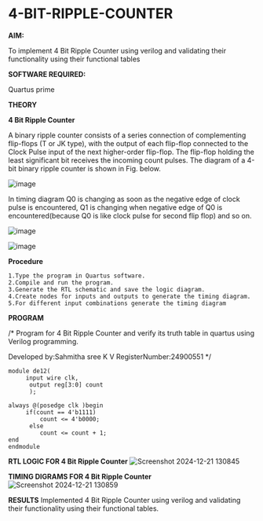 # 4-BIT-RIPPLE-COUNTER

**AIM:**

To implement  4 Bit Ripple Counter using verilog and validating their functionality using their functional tables

**SOFTWARE REQUIRED:**

Quartus prime

**THEORY**

**4 Bit Ripple Counter**

A binary ripple counter consists of a series connection of complementing flip-flops (T or JK type), with the output of each flip-flop connected to the Clock Pulse input of the next higher-order flip-flop. The flip-flop holding the least significant bit receives the incoming count pulses. The diagram of a 4-bit binary ripple counter is shown in Fig. below.

![image](https://github.com/naavaneetha/4-BIT-RIPPLE-COUNTER/assets/154305477/cb4b74d4-31ab-4359-95d0-d22e67daba13)

In timing diagram Q0 is changing as soon as the negative edge of clock pulse is encountered, Q1 is changing when negative edge of Q0 is encountered(because Q0 is like clock pulse for second flip flop) and so on.

![image](https://github.com/naavaneetha/4-BIT-RIPPLE-COUNTER/assets/154305477/a573a7d6-014e-4e54-93e6-e2ac9530960b)

![image](https://github.com/naavaneetha/4-BIT-RIPPLE-COUNTER/assets/154305477/85e1958a-2fc1-49bb-9a9f-d58ccbf3663c)

**Procedure**
```
1.Type the program in Quartus software.
2.Compile and run the program.
3.Generate the RTL schematic and save the logic diagram.
4.Create nodes for inputs and outputs to generate the timing diagram.
5.For different input combinations generate the timing diagram

```

**PROGRAM**

/* Program for 4 Bit Ripple Counter and verify its truth table in quartus using Verilog programming.

 Developed by:Sahmitha sree K V RegisterNumber:24900551
*/
```
module de12(
     input wire clk,
	  output reg[3:0] count
	  );
	  
always @(posedge clk )begin
     if(count == 4'b1111)
	     count <= 4'b0000;
	  else 
	     count <= count + 1;
end 
endmodule
```

**RTL LOGIC FOR 4 Bit Ripple Counter**
![Screenshot 2024-12-21 130845](https://github.com/user-attachments/assets/07e6d608-796e-4cf5-93bd-b9154bd372bb)


**TIMING DIGRAMS FOR 4 Bit Ripple Counter**
![Screenshot 2024-12-21 130859](https://github.com/user-attachments/assets/e5c2daef-f51d-422f-8fec-837121129367)


**RESULTS**
  Implemented 4 Bit Ripple Counter using verilog and validating their functionality using their functional tables.
